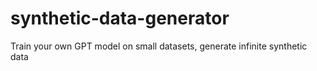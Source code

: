 # synthetic-data-generator
Train your own GPT model on small datasets, generate infinite synthetic data
